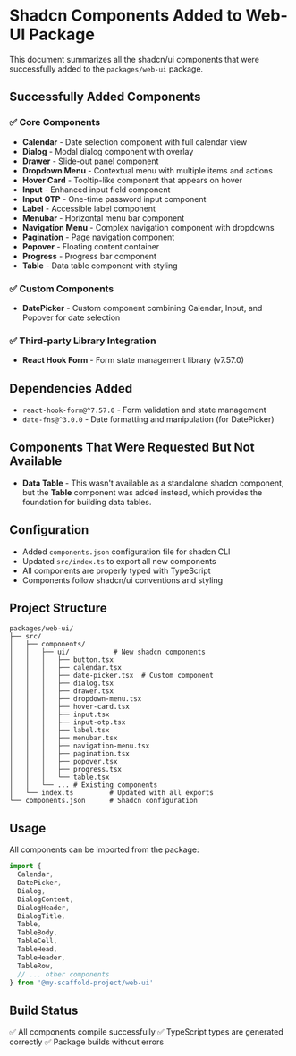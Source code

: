 # Shadcn Components Added to Web-UI Package

This document summarizes all the shadcn/ui components that were successfully added to the `packages/web-ui` package.

## Successfully Added Components

### ✅ Core Components
- **Calendar** - Date selection component with full calendar view
- **Dialog** - Modal dialog component with overlay
- **Drawer** - Slide-out panel component
- **Dropdown Menu** - Contextual menu with multiple items and actions
- **Hover Card** - Tooltip-like component that appears on hover
- **Input** - Enhanced input field component
- **Input OTP** - One-time password input component
- **Label** - Accessible label component
- **Menubar** - Horizontal menu bar component
- **Navigation Menu** - Complex navigation component with dropdowns
- **Pagination** - Page navigation component
- **Popover** - Floating content container
- **Progress** - Progress bar component
- **Table** - Data table component with styling

### ✅ Custom Components
- **DatePicker** - Custom component combining Calendar, Input, and Popover for date selection

### ✅ Third-party Library Integration
- **React Hook Form** - Form state management library (v7.57.0)

## Dependencies Added

- `react-hook-form@^7.57.0` - Form validation and state management
- `date-fns@^3.0.0` - Date formatting and manipulation (for DatePicker)

## Components That Were Requested But Not Available

- **Data Table** - This wasn't available as a standalone shadcn component, but the **Table** component was added instead, which provides the foundation for building data tables.

## Configuration

- Added `components.json` configuration file for shadcn CLI
- Updated `src/index.ts` to export all new components
- All components are properly typed with TypeScript
- Components follow shadcn/ui conventions and styling

## Project Structure

```
packages/web-ui/
├── src/
│   ├── components/
│   │   ├── ui/           # New shadcn components
│   │   │   ├── button.tsx
│   │   │   ├── calendar.tsx
│   │   │   ├── date-picker.tsx  # Custom component
│   │   │   ├── dialog.tsx
│   │   │   ├── drawer.tsx
│   │   │   ├── dropdown-menu.tsx
│   │   │   ├── hover-card.tsx
│   │   │   ├── input.tsx
│   │   │   ├── input-otp.tsx
│   │   │   ├── label.tsx
│   │   │   ├── menubar.tsx
│   │   │   ├── navigation-menu.tsx
│   │   │   ├── pagination.tsx
│   │   │   ├── popover.tsx
│   │   │   ├── progress.tsx
│   │   │   └── table.tsx
│   │   └── ... # Existing components
│   └── index.ts         # Updated with all exports
└── components.json      # Shadcn configuration

```

## Usage

All components can be imported from the package:

```typescript
import { 
  Calendar,
  DatePicker,
  Dialog,
  DialogContent,
  DialogHeader,
  DialogTitle,
  Table,
  TableBody,
  TableCell,
  TableHead,
  TableHeader,
  TableRow,
  // ... other components
} from '@my-scaffold-project/web-ui'
```

## Build Status

✅ All components compile successfully
✅ TypeScript types are generated correctly
✅ Package builds without errors
